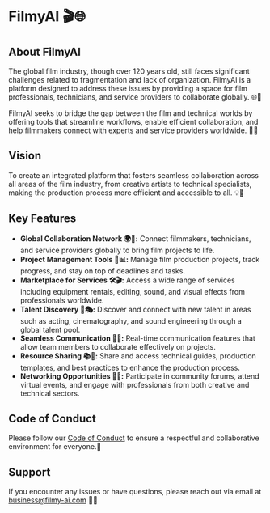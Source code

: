 # FilmyAI 🎬🌐

## About FilmyAI
The global film industry, though over 120 years old, still faces significant challenges related to fragmentation and lack of organization. FilmyAI is a platform designed to address these issues by providing a space for film professionals, technicians, and service providers to collaborate globally. 🌐🤝

FilmyAI seeks to bridge the gap between the film and technical worlds by offering tools that streamline workflows, enable efficient collaboration, and help filmmakers connect with experts and service providers worldwide. 🔧🎥

## Vision
To create an integrated platform that fosters seamless collaboration across all areas of the film industry, from creative artists to technical specialists, making the production process more efficient and accessible to all. 💡🌟

## Key Features
* **Global Collaboration Network 🌍💬:** Connect filmmakers, technicians, and service providers globally to bring film projects to life.
* **Project Management Tools 📅📊:** Manage film production projects, track progress, and stay on top of deadlines and tasks.
* **Marketplace for Services 🛠️🎬:** Access a wide range of services including equipment rentals, editing, sound, and visual effects from professionals worldwide.
* **Talent Discovery 🌟🎭:** Discover and connect with new talent in areas such as acting, cinematography, and sound engineering through a global talent pool.
* **Seamless Communication 💬🔗:** Real-time communication features that allow team members to collaborate effectively on projects.
* **Resource Sharing 📚🔄:** Share and access technical guides, production templates, and best practices to enhance the production process.
* **Networking Opportunities 🤝🌐:** Participate in community forums, attend virtual events, and engage with professionals from both creative and technical sectors.

## Code of Conduct
Please follow our [Code of Conduct](https://github.com/Team-FilmyAI/Filmy-AI/blob/main/wiki_images/Code%20of%20Conduct.docx) to ensure a respectful and collaborative environment for everyone.🙏

## Support
If you encounter any issues or have questions, please reach out via email at business@filmy-ai.com 📧💼
